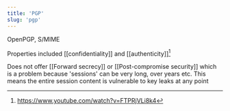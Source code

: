 ```yaml
---
title: 'PGP'
slug: 'pgp'
---
```


OpenPGP, S/MIME

Properties included [[confidentiality]] and [[authenticity]][^1]

Does not offer [[Forward secrecy]] or [[Post-compromise security]] which is a problem because 'sessions' can be very long, over years etc. This means the entire session content is vulnerable to key leaks at any point 

[^1]: https://www.youtube.com/watch?v=FTPRjVLi8k4
